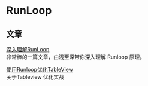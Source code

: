 # RunLoop
## 文章
[深入理解RunLoop](https://blog.ibireme.com/2015/05/18/runloop/)  
非常棒的一篇文章，由浅至深带你深入理解 Runloop 原理。
 
[使用Runloop优化TableView](http://blog.sunnyxx.com/2015/05/17/cell-height-calculation/)  
关于Tableview 优化实战
